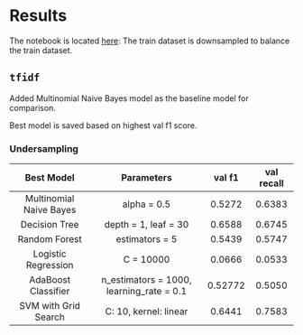 # Results
The notebook is located [here](https://colab.research.google.com/drive/1dXMdHlRfphgNBBIoqCJ7XH4xLjt1Vftk?usp=sharing): 
The train dataset is downsampled to balance the train dataset.

## `tfidf`
Added Multinomial Naive Bayes model as the baseline model for comparison. 

Best model is saved based on highest val f1 score.

### Undersampling
Best Model | Parameters | val f1 | val recall
:-----: | :-----: | :-----: | :-----: |
Multinomial Naive Bayes | alpha = 0.5 | 0.5272 | 0.6383
Decision Tree | depth = 1, leaf = 30 | 0.6588 | 0.6745
Random Forest | estimators = 5 | 0.5439 | 0.5747
Logistic Regression | C = 10000 | 0.0666 | 0.0533
AdaBoost Classifier | n_estimators = 1000, learning_rate = 0.1 | 0.52772 | 0.5050
SVM with Grid Search| C: 10, kernel: linear | 0.6441 | 0.7583


